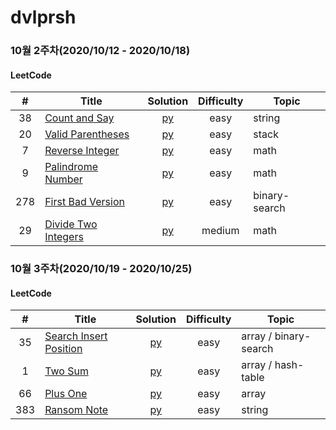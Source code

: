# dvlprsh

### 10월 2주차(2020/10/12 - 2020/10/18)
#### LeetCode
| # | Title | Solution | Difficulty | Topic |
| :---: | -- | :---: | :---: | -- |
| 38 | [Count and Say](https://leetcode.com/problems/count-and-say/) | [py](leetcode/38.py) | easy | string |
| 20 | [Valid Parentheses](https://leetcode.com/problems/valid-parentheses/) | [py](leetcode/20.py) | easy | stack |
| 7 | [Reverse Integer](https://leetcode.com/problems/reverse-integer/) | [py](leetcode/7.py) | easy | math |
| 9 | [Palindrome Number](https://leetcode.com/problems/palindrome-number/) | [py](leetcode/9.py) | easy | math |
| 278 | [First Bad Version](https://leetcode.com/problems/first-bad-version/) | [py](leetcode/278.py) | easy | binary-search |
| 29 | [Divide Two Integers](https://leetcode.com/problems/divide-two-integers/) | [py](leetcode/29.py) | medium | math |

### 10월 3주차(2020/10/19 - 2020/10/25)
#### LeetCode
| # | Title | Solution | Difficulty | Topic |
| :---: | -- | :---: | :---: | -- |
| 35 | [Search Insert Position](https://leetcode.com/problems/search-insert-position/) | [py](leetcode/35.py) | easy | array / binary-search |
| 1 | [Two Sum](https://leetcode.com/problems/two-sum/) | [py](leetcode/1.py) | easy | array / hash-table |
| 66 | [Plus One](https://leetcode.com/problems/plus-one/) | [py](leetcode/66.py) | easy | array |
| 383 | [Ransom Note](https://leetcode.com/problems/ransom-note/) | [py](leetcode/383.py) | easy | string |